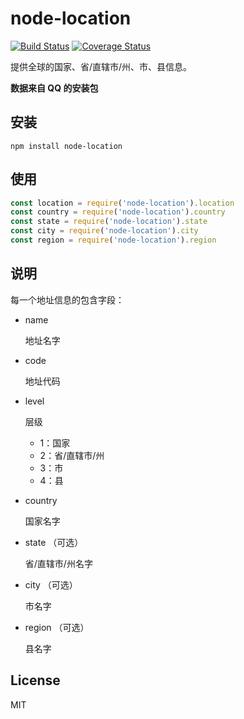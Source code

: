 # node-location

[![Build Status](https://travis-ci.org/booxood/node-location.svg?branch=master)](https://travis-ci.org/booxood/node-location)
[![Coverage Status](https://coveralls.io/repos/booxood/node-location/badge.svg)](https://coveralls.io/r/booxood/node-location)

提供全球的国家、省/直辖市/州、市、县信息。

**数据来自 QQ 的安装包**

## 安装

```
npm install node-location
```

## 使用

```javascript
const location = require('node-location').location
const country = require('node-location').country
const state = require('node-location').state
const city = require('node-location').city
const region = require('node-location').region
```

## 说明

每一个地址信息的包含字段：

- name

  地址名字

- code

  地址代码

- level

  层级

  - 1：国家
  - 2：省/直辖市/州
  - 3：市
  - 4：县

- country

  国家名字

- state （可选）

  省/直辖市/州名字

- city （可选）

  市名字

- region （可选）

  县名字

## License
MIT
